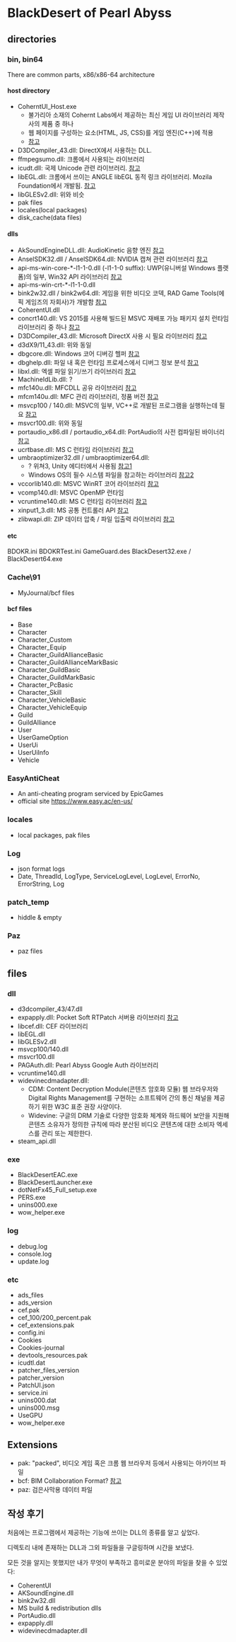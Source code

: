 # BlackDesert of Pearl Abyss

## directories
### bin, bin64
There are common parts, x86/x86-64 architecture
#### host directory
- CoherntUI_Host.exe
    - 불가리아 소재의 Cohernt Labs에서 제공하는 최신 게임 UI 라이브러리 제작사의 제품 중 하나
    - 웹 페이지를 구성하는 요소(HTML, JS, CSS)를 게임 엔진(C++)에 적용
    - [참고](https://coherent-labs.com/)
- D3DCompiler_43.dll: DirectX에서 사용하는 DLL. 
- ffmpegsumo.dll: 크롬에서 사용되는 라이브러리
- icudt.dll: 국제 Unicode 관련 라이브러리. [참고](https://www.fileinspect.com/fileinfo/icudt-dll/)
- libEGL.dll: 크롬에서 쓰이는 ANGLE libEGL 동적 링크 라이브러리. Mozila Foundation에서 개발됨. [참고](https://www.fileinspect.com/fileinfo/libegl-dll/)
- libGLESv2.dll: 위와 비슷
- pak files
- locales(local packages)
- disk_cache(data files)

#### dlls
- AkSoundEngineDLL.dll: AudioKinetic 음향 엔진 [참고](https://www.dll4free.com/aksoundenginedll.dll.html)
- AnselSDK32.dll / AnselSDK64.dll: NVIDIA 캡쳐 관련 라이브러리 [참고](https://developer.nvidia.com/ansel)
- api-ms-win-core-*-l1-1-0.dll (-l1-1-0 suffix): UWP(유니버설 Windows 플랫폼)의 일부, Win32 API 라이브러리 [참고](https://docs.microsoft.com/ko-kr/uwp/win32-and-com/win32-apis)
- api-ms-win-crt-*-l1-1-0.dll
- bink2w32.dll / bink2w64.dll: 게임을 위한 비디오 코덱, RAD Game Tools(에픽 게임즈의 자회사)가 개발함 [참고](https://ko.dll-files.com/bink2w32.dll.html)
- CoherentUI.dll
- concrt140.dll: VS 2015를 사용해 빌드된 MSVC 재배포 가능 패키지 설치 런타임 라이브러리 중 하나 [참고](https://ko.dll-files.com/concrt140.dll.html)
- D3DCompiler_43.dll: Microsoft DirectX 사용 시 필요 라이브러리 [참고](https://ko.dll-files.com/d3dcompiler_43.dll.html)
- d3dX9/11_43.dll: 위와 동일
- dbgcore.dll: Windows 코어 디버깅 헬퍼 [참고](https://www.exefiles.com/ko/dll/dbgcore-dll/)
- dbghelp.dll: 파일 내 혹은 런타임 프로세스에서 디버그 정보 분석 [참고](http://p-nand-q.com/python/procmon.html)
- libxl.dll: 엑셀 파일 읽기/쓰기 라이브러리 [참고](https://ko.dll-files.com/libxl.dll.html)
- MachineIdLib.dll: ? 
- mfc140u.dll: MFCDLL 공유 라이브러리 [참고](https://www.dll-files.com/mfc140u.dll.html)
- mfcm140u.dll: MFC 관리 라이브러리, 정품 버전 [참고](https://www.dll-files.com/mfcm140u.dll.html)
- msvcp100 / 140.dll: MSVC의 일부, VC++로 개발된 프로그램을 실행하는데 필요 [참고](https://www.dll-files.com/msvcp100.dll.html)
- msvcr100.dll: 위와 동일
- portaudio_x86.dll / portaudio_x64.dll: PortAudio의 사전 컴파일된 바이너리 [참고](https://www.dll-files.com/portaudio_x86.dll.html)
- ucrtbase.dll: MS C 런타임 라이브러리 [참고](https://www.dll-files.com/ucrtbase.dll.html)
- umbraoptimizer32.dll / umbraoptimizer64.dll: 
    - ? 위쳐3, Unity 에디터에서 사용됨 [참고1](https://www.dll-files.com/umbraoptimizer64.dll.html) 
    - Windows OS의 필수 시스템 파일을 참고하는 라이브러리 [참고2](https://wikidll.com/other/umbraoptimizer64-dll)
- vccorlib140.dll: MSVC WinRT 코어 라이브러리 [참고](https://www.dll-files.com/vccorlib140.dll.html)
- vcomp140.dll: MSVC OpenMP 런타임
- vcruntime140.dll: MS C 런타임 라이브러리 [참고](https://www.dll-files.com/vcruntime140.dll.html)
- xinput1_3.dll: MS 공통 컨트롤러 API [참고](https://www.dll-files.com/xinput1_3.dll.html)
- zlibwapi.dll: ZIP 데이터 압축 / 파일 입출력 라이브러리 [참고](https://www.dll-files.com/zlibwapi.dll.html)

#### etc
BDOKR.ini
BDOKRTest.ini
GameGuard.des
BlackDesert32.exe / BlackDesert64.exe

### Cache\91
- MyJournal/bcf files
#### bcf files
- Base
- Character
- Character_Custom
- Character_Equip
- Character_GuildAllianceBasic
- Character_GuildAllianceMarkBasic
- Character_GuildBasic
- Character_GuildMarkBasic
- Character_PcBasic
- Character_Skill
- Character_VehicleBasic
- Character_VehicleEquip
- Guild
- GuildAlliance
- User
- UserGameOption
- UserUi
- UserUiInfo
- Vehicle

### EasyAntiCheat
- An anti-cheating program serviced by EpicGames
- official site https://www.easy.ac/en-us/

### locales
- local packages, pak files

### Log
- json format logs
- Date, ThreadId, LogType, ServiceLogLevel, LogLevel, ErrorNo, ErrorString, Log

### patch_temp 
- hiddle & empty

### Paz
- paz files

## files
### dll
- d3dcompiler_43/47.dll
- expapply.dll: Pocket Soft RTPatch 서버용 라이브러리 [참고](https://ko.dll-files.com/expapply.dll.html)
- libcef.dll: CEF 라이브러리
- libEGL.dll
- libGLESv2.dll
- msvcp100/140.dll
- msvcr100.dll
- PAGAuth.dll: Pearl Abyss Google Auth 라이브러리
- vcruntime140.dll
- widevinecdmadapter.dll: 
    - CDM: Content Decryption Module(콘텐츠 암호화 모듈) 웹 브라우저와 Digital Rights Management를 구현하는 소프트웨어 간의 통신 채널을 제공하기 위한 W3C 표준 권장 사양이다.
    - Widevine: 구글의 DRM 기술로 다양한 암호화 체계와 하드웨어 보안을 지원해 콘텐츠 소유자가 정의한 규칙에 따라 분산된 비디오 콘텐츠에 대한 소비자 엑세스를 관리 또는 제한한다.
- steam_api.dll

### exe
- BlackDesertEAC.exe
- BlackDesertLauncher.exe
- dotNetFx45_Full_setup.exe
- PERS.exe
- unins000.exe
- wow_helper.exe

### log
- debug.log
- console.log
- update.log

### etc
- ads_files
- ads_version
- cef.pak
- cef_100/200_percent.pak
- cef_extensions.pak
- config.ini
- Cookies
- Cookies-journal
- devtools_resources.pak
- icudtl.dat
- patcher_files_version
- patcher_version
- PatchUI.json
- service.ini
- unins000.dat
- unins000.msg
- UseGPU
- wow_helper.exe

## Extensions
- pak: "packed", 비디오 게임 혹은 크롬 웹 브라우저 등에서 사용되는 아카이브 파일
- bcf: BIM Collaboration Format? [참고](https://technical.buildingsmart.org/standards/bcf/)
- paz: 검은사막용 데이터 파일

## 작성 후기
처음에는 프로그램에서 제공하는 기능에 쓰이는 DLL의 종류를 알고 싶었다.

디렉토리 내에 존재하는 DLL과 그외 파일들을 구글링하며 시간을 보냈다.

모든 것을 알지는 못했지만 내가 무엇이 부족하고 흥미로운 분야의 파일을 찾을 수 있었다:
- CoherentUI
- AKSoundEngine.dll
- bink2w32.dll
- MS build & redistribution dlls
- PortAudio.dll
- expapply.dll
- widevinecdmadapter.dll